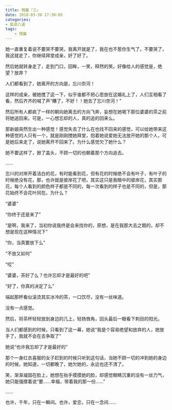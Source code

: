 ```yaml
---
title: 残篇『三』
date: 2010-03-30 17:30:05
categories:
- 狐说八道
tags:
    - 残篇
---
```


她一直重复着说不要哭不要哭，我离开就是了，我在也不惹你生气了。不要哭了，我这就走了，你继续拜堂成亲，好了好了。

然后她就转身走了，走到门口，回眸，一笑，释然的笑。好像给人的感觉是，绝望？放弃？

人们都看到了，她离开的方向是，忘川奈河！

这样的成亲，被她搅了这一下，似乎谁都不把心思放在这婚礼上了，人们互相看了看，然后齐齐的喊了声“糟了，不好！！她去了忘川奈河！”

然后所有人都疯了一样的朝向她离去的方向飞奔，妄想在她喝下那位婆婆的茶之前将她追回来。可是，一心想忘却的人，真的追的回来么。

那新娘突然生出一种感觉！感觉失去了什么在也找不回来的感觉，可以给她带来这种感觉的人只有一个，就是刚刚搅她拜堂，抱着她说爱她无法放开她的那个人，可是她后来走了，说她离开不回来了。为什么感觉欠了她什么？

她不要这样了，掀了盖头，不顾一切的也朝着那个方向追去。

……

忘川的对岸开着洁白的花，有时能看到花，但有花的时候绝不会有叶子，有叶子的时候绝没有花，那，也许就是彼岸花了吧，其实这只是我眼中的彼岸花，其实那花，每个人看到的颜色样子都是不同的，每一次看到的样子也是不同的，但是，那花始终不会花叶同在。为什么？

“婆婆”

“你终于还是来了”

“是啊，我来了，当初你说我终是会来找你的，原想，是在我那大去之期的，却不想是现在这种情况下”

“你，当真要放下么”

“不放又如何”

“哎”

“婆婆，茶好了么？也许忘却才是最好的吧”

“好了，你真的决定了么”

端起那杯看似滚烫其实冰冷的茶，一口饮尽，没有一丝味道。

没有一点感觉。

然后，将茶杯轻轻放到身边的几上，轻扬唇角，回头最后一眼看下刺目的阳光。

当人们都感到的时候，只看到了这一幕，她说“我是个容易绝望和放弃的人，她放手了，我就不会在去争取了”

她说“也许我忘却了才是最好的”

那个一身红衣喜服的女子赶到的时候只听到这句话，当她不顾一切的冲到她的身边的时候，她知道，一切都晚了，她欠她的，永远也还不清了。

笑，渐渐凝固在脸上，她想在抬手摸摸她的脸，却感觉眼睛沉重的没有一丝力气，她只能强撑着说“要……幸福，带着我的那一份……”

……

也许，千年，只在一瞬间。也许，爱恋，只在一念间……